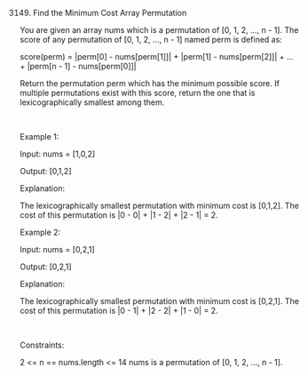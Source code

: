 3149. Find the Minimum Cost Array Permutation

You are given an array nums which is a 
permutation
 of [0, 1, 2, ..., n - 1]. The score of any permutation of [0, 1, 2, ..., n - 1] named perm is defined as:

score(perm) = |perm[0] - nums[perm[1]]| + |perm[1] - nums[perm[2]]| + ... + |perm[n - 1] - nums[perm[0]]|

Return the permutation perm which has the minimum possible score. If multiple permutations exist with this score, return the one that is 
lexicographically smallest
 among them.

 

Example 1:

Input: nums = [1,0,2]

Output: [0,1,2]

Explanation:

The lexicographically smallest permutation with minimum cost is [0,1,2]. The cost of this permutation is |0 - 0| + |1 - 2| + |2 - 1| = 2.

Example 2:

Input: nums = [0,2,1]

Output: [0,2,1]

Explanation:

The lexicographically smallest permutation with minimum cost is [0,2,1]. The cost of this permutation is |0 - 1| + |2 - 2| + |1 - 0| = 2.

 

Constraints:

2 <= n == nums.length <= 14
nums is a permutation of [0, 1, 2, ..., n - 1].